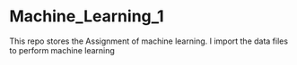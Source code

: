 # Machine_Learning_1

This repo stores the Assignment of machine learning. I import the data files to perform machine learning
